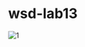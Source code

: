# wsd-lab13
![1](https://github.com/Vishnu-comp/wsd-lab13/assets/82950219/c6834336-5513-4d26-92b6-321766087b8d)

